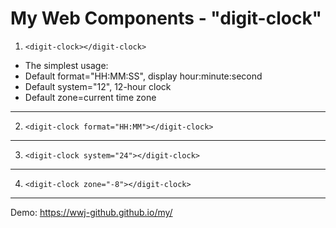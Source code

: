 # My Web Components - "digit-clock"
1. `<digit-clock></digit-clock>`  
  + The simplest usage:  
  + Default format="HH:MM:SS", display hour:minute:second  
  + Default system="12", 12-hour clock  
  + Default zone=current time zone
***
2. `<digit-clock format="HH:MM"></digit-clock>`
***
3. `<digit-clock system="24"></digit-clock>`
***
4. `<digit-clock zone="-8"></digit-clock>`  
***
Demo: <https://wwj-github.github.io/my/>
